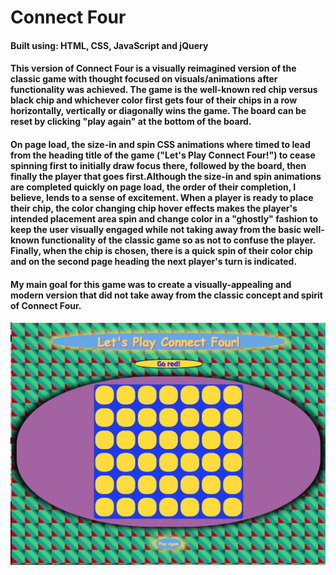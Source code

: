 # Connect Four

#### Built using: HTML, CSS, JavaScript and jQuery 

#### This version of Connect Four is a visually reimagined version of the classic game with thought focused on visuals/animations after functionality was achieved. The game is the well-known red chip versus black chip and whichever color first gets four of their chips in a row horizontally, vertically or diagonally wins the game. The board can be reset by clicking "play again" at the bottom of the board.  

#### On page load, the size-in and spin CSS animations where timed to lead from the heading title of the game ("Let's Play Connect Four!") to cease spinning first to initially draw focus there, followed by the board, then finally the player that goes first.Although the size-in and spin animations are completed quickly on page load, the order of their completion, I believe, lends to a sense of excitement. When a player is ready to place their chip, the color changing chip hover effects makes the player's intended placement area spin and change color in a "ghostly" fashion to keep the user visually engaged while not taking away from the basic well-known functionality of the classic game so as not to confuse the player. Finally, when the chip is chosen, there is a quick spin of their color chip and on the second page heading the next player's turn is indicated.

#### My main goal for this game was to create a visually-appealing and modern version that did not take away from the classic concept and spirit of Connect Four.

<p align="center">
  <img src="Project 1 Screen Shot .png" width="850" title="hover text">
</p>
